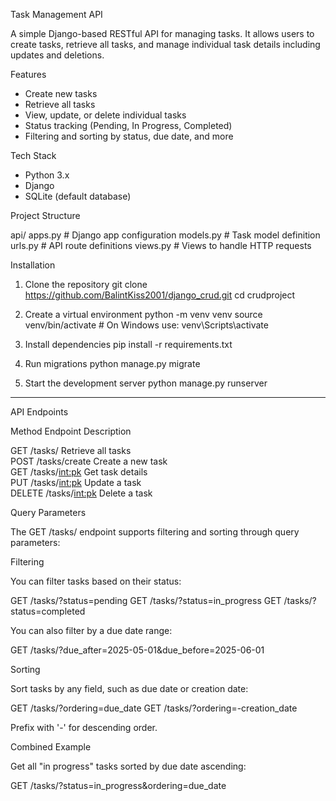 
Task Management API

A simple Django-based RESTful API for managing tasks. It allows users to create tasks, retrieve all tasks, and manage individual task details including updates and deletions.


Features

- Create new tasks
- Retrieve all tasks
- View, update, or delete individual tasks
- Status tracking (Pending, In Progress, Completed)
- Filtering and sorting by status, due date, and more


Tech Stack

- Python 3.x
- Django
- SQLite (default database)



Project Structure

api/
apps.py         # Django app configuration
models.py       # Task model definition
urls.py         # API route definitions
views.py        # Views to handle HTTP requests


Installation

1. Clone the repository
   git clone https://github.com/BalintKiss2001/django_crud.git
   cd crudproject

2. Create a virtual environment
   python -m venv venv
   source venv/bin/activate  # On Windows use: venv\Scripts\activate

3. Install dependencies
   pip install -r requirements.txt

4. Run migrations
   python manage.py migrate

5. Start the development server
   python manage.py runserver

---

API Endpoints

 Method  Endpoint            Description              

 GET     /tasks/             Retrieve all tasks       
 POST    /tasks/create       Create a new task        
 GET     /tasks/<int:pk>     Get task details         
 PUT     /tasks/<int:pk>     Update a task            
 DELETE  /tasks/<int:pk>     Delete a task            



Query Parameters

The GET /tasks/ endpoint supports filtering and sorting through query parameters:

Filtering

You can filter tasks based on their status:

GET /tasks/?status=pending
GET /tasks/?status=in_progress
GET /tasks/?status=completed

You can also filter by a due date range:

GET /tasks/?due_after=2025-05-01&due_before=2025-06-01

Sorting

Sort tasks by any field, such as due date or creation date:

GET /tasks/?ordering=due_date
GET /tasks/?ordering=-creation_date

Prefix with '-' for descending order.

Combined Example

Get all "in progress" tasks sorted by due date ascending:

GET /tasks/?status=in_progress&ordering=due_date


